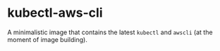 kubectl-aws-cli
===============

A minimalistic image that contains the latest `kubectl` and `awscli` (at the moment of image building).
